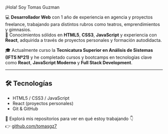 ¡Hola! Soy Tomas Guzman

💻 **Desarrollador Web** con 1 año de experiencia en agencia y proyectos freelance, trabajando para distintos rubros como teatros, emprendimientos y gimnasios.  
🧠 Conocimientos sólidos en **HTML5**, **CSS3**, **JavaScript** y experiencia con **React**, adquirida a través de proyectos personales y formación autodidacta.

🎓 Actualmente curso la **Tecnicatura Superior en Análisis de Sistemas (IFTS Nº21)** y he completado cursos y bootcamps en tecnologías clave como **React**, **JavaScript Moderno** y **Full Stack Development**.

---

## 🛠️ Tecnologías
- HTML5 / CSS3 / JavaScript  
- React (proyectos personales)  
- Git & GitHub

📌 Explorá mis repositorios para ver en qué estoy trabajando 👇  
👉 [github.com/tomasgz7](https://github.com/tomasgz7)
